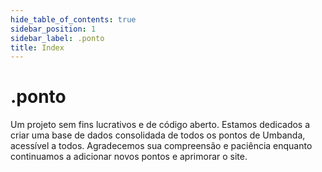```yaml
---
hide_table_of_contents: true
sidebar_position: 1
sidebar_label: .ponto
title: Index
---
```


# .ponto

Um projeto sem fins lucrativos e de código aberto. Estamos dedicados a criar uma base de dados consolidada de todos os pontos de Umbanda, acessível a todos. Agradecemos sua compreensão e paciência enquanto continuamos a adicionar novos pontos e aprimorar o site.
